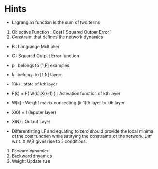 # Hints

* Lagrangian function is the sum of two terms
1. Objective Function : Cost [ Squared Outpur Error ]
2. Constraint that defines the network dynamics

* B : Langrange Multiplier
* C : Squared Output Error function
* p : belongs to [1,P] examples
* k : belongs to [1,N] layers
* X(k) : state of kth layer
* F(k) = F( W(k).X(k-1) ) : Activation function of kth layer
* W(k) : Weight matrix connecting (k-1)th layer to kth layer
* X(0) = I (Inputer layer)
* X(N) : Output Layer

* Differentiating LF and equating to zero should provide the local minima of the cost function while satifying the constraints of the network. Diff w.r.t. X,W,B gives rise to 3 conditions.

1. Forward dynamics
2. Backward dnyamics
3. Weight Update rule
